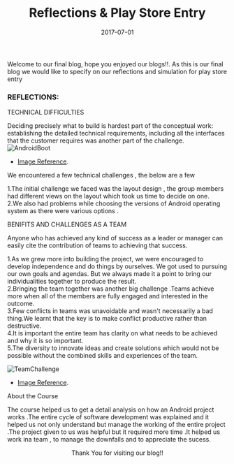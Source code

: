 ﻿---
layout: post
title: "Reflections & Play Store Entry"
date: 2017-07-01
---


Welcome to our final blog, hope you enjoyed our blogs!!. As this is our final blog we would like to specify on our reflections and simulation for play store entry

### REFLECTIONS:

TECHNICAL DIFFICULTIES

Deciding precisely what to build is hardest part of the conceptual work: establishing the detailed technical requirements, including all the interfaces that the customer requires was another part of the challenge.
![AndroidBoot]({{site.baseurl}}/images/AndroidBoot.jpg "AndroidBoot")
- [Image Reference](http://joyofandroid.com/troubleshooting-android-boot-problems/).

We encountered a few technical challenges , the below are a few 

1.The initial challenge we faced was the layout design , the group members had different views on the layout which took us time to decide on one.<br>
2.We also had problems while choosing the versions of Android operating system as there were various options .<br>


BENIFITS AND CHALLENGES AS A TEAM 

Anyone who has achieved any kind of success as a leader or manager can easily cite the contribution of teams to achieving that success. 

1.As we grew more into building the project, we were encouraged to develop independence and do things by ourselves. We got used to pursuing our own goals and agendas. But we always made it a point to bring our individualities together to produce the result.<br>
2.Bringing the team together was another big challenge .Teams achieve more when all of the members are fully engaged and interested in the outcome.<br>
3.Few conflicts in teams was unavoidable and wasn't necessarily a bad thing.We learnt that the key is to make conflict productive rather than destructive.<br> 
4.It is important the entire team has clarity on what needs to be achieved and why it is so important.<br>
5.The diversity to innovate ideas and create solutions which would not be possible without the combined skills and experiences of the team.<br>

![TeamChallenge]({{site.baseurl}}/images/TeamChallenge.jpg "TeamChallenge")
- [Image Reference](http://fit4seg.de/Team-Challenge_1).

About the Course

The course helped us to get a detail analysis on how an Android project works .The entire cycle of software development was explained and it helped us not only understand but manage the working of the entire project .The project given to us was helpful but it required more time .It helped us work ina team , to manage the downfalls and to appreciate the sucess.  





<p align="center">
Thank You for visiting our blog!!  
</p>

